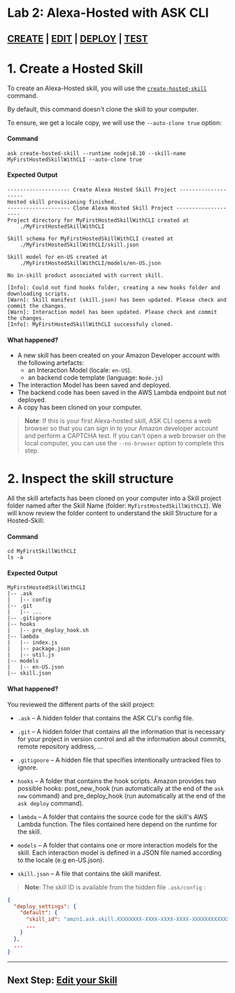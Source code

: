 # Lab 2: Alexa-Hosted with ASK CLI

## **[CREATE](./01-create.md)** | [EDIT](./02-edit.md) | [DEPLOY](./03-deploy.md) | [TEST](./04-test-simulate.md)

# 1. Create a Hosted Skill 

To create an Alexa-Hosted skill, you will use the [`create-hosted-skill`](https://developer.amazon.com/docs/smapi/ask-cli-command-reference.html#create-hosted-skill-command) command. 

By default, this command doesn't clone the skill to your computer.

To ensure, we get a locale copy, we will use the `--auto-clone true` option:

#### Command

```
ask create-hosted-skill --runtime nodejs8.10 --skill-name MyFirstHostedSkillWithCLI --auto-clone true
```

#### Expected Output

```
-------------------- Create Alexa Hosted Skill Project --------------------
Hosted skill provisioning finished.
-------------------- Clone Alexa Hosted Skill Project --------------------
Project directory for MyFirstHostedSkillWithCLI created at
    ./MyFirstHostedSkillWithCLI

Skill schema for MyFirstHostedSkillWithCLI created at
    ./MyFirstHostedSkillWithCLI/skill.json

Skill model for en-US created at
    ./MyFirstHostedSkillWithCLI/models/en-US.json

No in-skill product associated with current skill.

[Info]: Could not find hooks folder, creating a new hooks folder and downloading scripts.
[Warn]: Skill manifest (skill.json) has been updated. Please check and commit the changes.
[Warn]: Interaction model has been updated. Please check and commit the changes.
[Info]: MyFirstHostedSkillWithCLI successfuly cloned.
```

#### What happened?
* A new skill has been created on your Amazon Developer account with the following artefacts:
    - an Interaction Model (locale: `en-US`).
    - an backend code template (language: `Node.js`)
* The interaction Model has been saved and deployed.
* The backend code has been saved in the AWS Lambda endpoint but not deployed.
* A copy has been cloned on your computer.

> **Note**: If this is your first Alexa-hosted skill, ASK CLI opens a web browser so that you can sign in to your Amazon developer account and perform a CAPTCHA test. If you can't open a web browser on the local computer, you can use the `--no-browser` option to complete this step.

# 2. Inspect the skill structure

All the skill artefacts has been cloned on your computer into a Skill project folder named after the Skill Name (folder: `MyFirstHostedSkillWithCLI`). We will know review the folder content to understand the skill Structure for a Hosted-Skill:

#### Command

```
cd MyFirstSkillWithCLI
ls -a
```

#### Expected Output

```
MyFirstHostedSkillWithCLI
|-- .ask
|   |-- config
|-- .git
|   |-- ...
|-- .gitignore
|-- hooks
|   |-- pre_deploy_hook.sh
|-- lambda
|   |-- index.js
|   |-- package.json
|   |-- util.js
|-- models
|   |-- en-US.json
|-- skill.json
```

#### What happened?
You reviewed the different parts of the skill project:

* `.ask` – A hidden folder that contains the ASK CLI's config file.

* `.git` – A hidden folder that contains all the information that is necessary for your project in version control and all the information about commits, remote repository address, ...

* `.gitignore` – A hidden file that specifies intentionally untracked files to ignore.

* `hooks` – A folder that contains the hook scripts. Amazon provides two possible hooks: post_new_hook (run automatically at the end of the `ask new` command) and pre_deploy_hook (run automatically at the end of the `ask deploy` command).

* `lambda` – A folder that contains the source code for the skill's AWS Lambda function. The files contained here depend on the runtime for the skill.

* `models` – A folder that contains one or more interaction models for the skill. Each interaction model is defined in a JSON file named according to the locale (e.g en-US.json).

* `skill.json` – A file that contains the skill manifest.

> **Note**: The skill ID is available from the hidden file `.ask/config` :

```json
{
  "deploy_settings": {
    "default": {
      "skill_id": "amzn1.ask.skill.XXXXXXXX-XXXX-XXXX-XXXX-XXXXXXXXXXXX",
      ...
    }
  },
  ...
} 
```

---

## Next Step: [Edit your Skill](./02-edit.md)